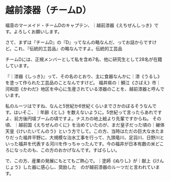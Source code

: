 # 越前漆器（チームD）

福音のマーメイド・チームDのキャプテン、｜越前漆器《えちぜんしっき》です。よろしくお願いします。

さて、まずは『チームD』の『D』ってなんの略なんだ、ってお話からですけど。これ、『伝統的工芸品』の略なんですよ。伝統的工芸品

チームDには、正規メンバーとして私を含め7名、他に研究生として28名が在籍しています。

『｜漆器《しっき》』って、その名のとおり、主に食器なんかに｜漆《うるし》を塗って作られた工芸品のことなんですけど。
福井県の｜鯖江《さばえ》市｜河和田《かわだ》地区を中心に生産されている漆器のことを、越前漆器と呼んでいます。

私のルーツはですね、なんと5世紀か6世紀くらいまでさかのぼるそうなんです。はいそこ、｜年齢《とし》を数えないように。5世紀って言ったらあれですよ、前方後円墳ブームの頃ですよ。ナスカの地上絵より先輩ですからね。
その頃、｜越前国《えちぜんのくに》を治めていたのが、まだ皇子だった頃の｜継体天皇《けいたいてんのう》という方でして。この方、当時はただの巨大な水たまりだった福井平野に、大規模な治水工事を行って、九頭竜川、足羽川、日野川といった福井を代表する河川を作っちゃったんです。今の福井が日本有数の米どころになったのも、この方のおかげなんです。すばらしい。

で、この方、産業の発展にもとてもご熱心で。｜塗師《ぬりし》が｜献上《けんじょう》した器に感心し、奨励した　のが越前漆器のルーツだと言われています。



<!--stackedit_data:
eyJoaXN0b3J5IjpbMTczMjM2Mjg0NCwxNTU1MTcxNzMxLDY5Nz
A0MzUwNSwxNjMzMzk2NzI5LC00MTcyNDc1NjQsLTc0NTAzMjY0
NywtMTk5MTI4NDk0MCwtMTc4NDg0NzAxNywxMDI3MTAwMjU4LC
0xNDIyMzgzMTcsLTQzNzQ2NjczMCwtNDYyNzU4NzY4LDgyNDAw
NDM3MiwtMTYwNTcwOTc2MF19
-->